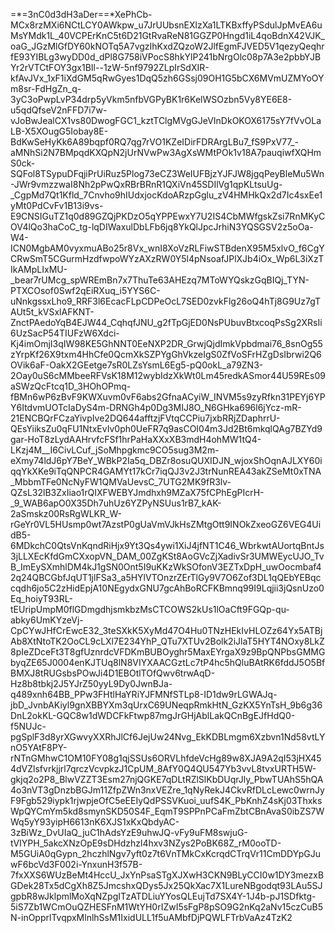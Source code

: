 =*=3nC0d3dH3aDer==*XePhCb-MCx8rzMXi6NCtLCY0AWkpw_u7JrUUbsnEXlzXa1LTKBxffyPSdulJpMvEA6uMsYMdk1L_40VCPErKnC5t6D21GtRvaReN81GGZP0Hngd1iL4qoBdnX42VJK_oaG_JGzMlGfDY60kNOTq5A7vgzIhKxdZQzoW2JlfEgmFJVED5V1qezyQeqhrfE93YIBLg3wyDD0d_dPl8G758iVPocS8hkYlP241bNrgOlc08p7A3e2pbbYJBYr2rVTCtFOY3gx1BIl--1zW-5nf9792ZLpIrSdXIR-kfAvJVx_1xF1iXdGM5qRwGyes1DqQ5zh6GSsj09OH1G5bCX6MVmUZMYoOYm8sr-FdHgZn_q-3yC3oPwpLvP34drp5yVkm5nfbVGPyBK1r6KelWSOzbn5Vy8YE6E8-u5qdQfseV2nFFD7i7w-vJoBwJealCX1vs80DwogFGC1_kztTClgMVgGJeVInDkOKOX6175sY7fVvOLaLB-X5XOugG5Iobay8E-BdKwSeHyKk6A89bqpf0RQ7qg7rVO1KZeIDirFDRArgLBu7_fS9PxV77_-aMNhSi2N7BMpqdKXQpN2jUrNVwPw3AgXsWMtPOk1v18A7pauqiwfXQHmS0ck-SQFol8TSypuDFqjiPrUiRuz5Plog73eCZ3WeIUFBjzYJFJW8jgqPeyBleMu5Wn-JWr9vmzzwaI8Nh2pPwQxRBrBRnR1QXiVn45SDIlVg1qpKLtsuUg-_CgpMd7Qt1Kfld_7Cnvho9hIUdxjocKdoARzpGglu_zV4HMHkQx2d7Ic4sxEe1yMt0PdCvFv1B13i9vs-E9CNSIGuTZ1q0d89GZQjPKDzO5qYPPEwxY7U2IS4CbMWfgskZsi7RnMKyCOV4lQo3haCoC_tg-lqDIWaxulDbLFb6jq8YkQlJpcJrhiN3YQSGSV2z5oOa-W4-ICN0MgbAM0vyxmuABo25r8Vx_wnI8XoVzRLFiwSTBdenX95M5xlvO_f6CgYCRwSmT5CGurmHzdfwpoWYzAXzRW0Y5l4pNsoafJPlXJb4iOx_Wp6L3iXzTIkAMpLIxMU-_bear7rUMcg_spWREmBn7x7ThuTe63AHEzq7MToWYQskzGqBIQj_TYN-PTXCOsof0Swf2qEiRXuq_i5YYS6C-uNnkgssxLho9_RRF3l6EcacFLpCDPeOcL7SED0zvkFlg26oQ4hTj8G9Uz7gTAUt5t_kVSxlAFKNT-ZnctPAedoYqB4EJW44_CqhqfJNU_g2fTpGjED0NsPUbuvBtxcoqPsSg2XRsIi6UzSacP54TIUFzW6Xdci-Kj4imOmjI3qIW98KE5GhNNT0EeNXP2DR_GrwjQjdImkVpbdmai76_8snOg55zYrpKf26X9txm4HhCfe0QcmXkSZPYgGhVkzeIgS0ZfVoSFrHZgDsIbrwi2Q6OVik6aF-OakX2GEetge7sR0LZsYsmL6Eg5-pQ0okL_a79ZN3-2Oay0uS6cMMbeeRFVsK18M12wybIdzXkWt0Lm45redkASmor44U59REs09aSWzQcFtcq1D_3HOhOPmq-fBMn6wP6zBvF9KWXuvm0vF6abs2GfnaACyiW_INVM5s9zyRfkn31PEYj6YPY6ItdvmUOTcIaDyS4m-DRNGh4p0Dg3MIJ8O_N6GHka696l6jYcz-mR-21ENCBQrFCzaYivpIve2DQ644afftzjFVtqCCPiu7jxbRRjZDaphrrU-QEsYiiksZu0qFU1NtxEvIv0ph0UeFR7q9asCOI04m3Jd2Bt6mkqlQAg7BZYd9gar-HoT8zLydAAHrvfcFSf1hrPaHaXXxXB3mdH4ohMW1tQ4-LKzj4M__I6CivLCuf_jSoMhpgkmc9CO5sug3M2m-eXmy74ldJ6pY7BeY_WBkP2Ia5q_DBZr8osuQUXIDJN_wjoxShOqnAJLXY60iqqYkXKe9iTqQNPCR4GAMYt17kCr7iqQJ3v2J3trNunREA43akZSeMt0xTNA_MbbmTFe0NcNyFW1QMVaUevsC_7UTG2MK9fR3lv-QZsL32lB3ZxIiao1rQIXFWEBYJmdhxh9MZaX75fCPhEgPIcrH-_9_WAB6apO0X35Dh7uhUz6YZPyNSUus1rB7_kAK-2aSmskz00RsRgWLKR_W-rGeYr0VL5HUsmp0wt7AzstP0gUaVmVJkHsZMtgOtt9INOkZxeoGZ6VEG4UidB5-6MDkchC0QtsVnKqndRiHjx9Yt3Qs4ywi1XiJ4jfNT1C46_WbrkwtAUortqBntJs3jLLXEcKfdGmCXxopVN_DAM_00ZgKSt8AoGVcZjXadivSr3UMWEycUJO_TvB_ImEySXmhlDM4kJ1gSN0Ont5I9uKKzWkSOfonV3EZTxDpH_uwOocmbaf42q24QBCGbfJqUT1jlFSa3_a5HYlVTOnzrZErTlGy9V7O6Zof3DL1qQEbYEBqccqdh6jo5C2zHidEpjA10NEgydxGNU7gcAhBoRCFKBmnq99I9Lqjii3jQsnUzo0Eq_hoiyT93RL-tEUripUmpM0flGDmgdhjsmkbzMsCTCOWS2kUs1lOaCft9FGQp-qu-abky6UmKYzeVj-CpCYwJHfCrEwcE32_3teSXkK5XyMd47O4Hu0TNzHEkIvHLOZz64Yx5ATBjAb8XtNtoTK2OoCL9cLXl7E234YhP_QTu7XTUv2Bolk2iJlaT5HYT4NOxy8LkZ8pIeZDceFt3T8gfUznrdcVFDKmBUBOyghr5MaxEYrgaX9z9BpQNPbsGMMGbyqZE65J0004enKJTUq8lN8VIYXAACGztLc7tP4hc5hQluBAtRK6fddJ5O5BfBMXJ8tRUGsbsPOwJi4D1EBOtlTOfQwv6trwAqD-Hz8b8tbkj2J5YJrZ50yyL9Dy0JwnBJa-q489xnh64BB_PPw3FHtlHaYRiYJFMNfSTLp8-ID1dw9rLGWAJq-jbD_JvnbAKiyl9gnXBBYXm3qUrxC69UNeqpRmkHtN_GzKX5YnTsH_9b6g36DnL2okKL-GQC8w1dWDCFkFtwp87mgJrGHjAblLakQCnBgEJfHdQ0-f5NUJc-pgSplF3d8yrXGwvyXXRhJlCf6JejUw24Nvg_EkKDBLmgm6Xzbvn1Nd58vtLYnO5YAtF8PY-rNTnGMhwC1OM10FY08g1qjSSUs6ORVLhfdeVcHg89w8XJA9A2qI53jHX454dVZlsfvrkjjrl7qrczVcvpkzJ1CpUM_8AfY0Q4QU547Yb3vvL8tvxURTH5W-gkjq2o2P8_BlwVZZT3Esm27njQGKE7qDLtRZlSlKbDUqrJly_PbwTUAhS5hQA4o3nVT3gDnzbBGJm11ZfpZWn3nxVEZre_1qNyRekJ4CkvRfDLcLewc0wrnJyF9Fgb529iypk1rjwpjeOfC5eEEIyQdPSSVKuoi_uufS4K_PbKnhZ4sKj03ThxksWpQYCmYm5kd8smynSKD50S4F_EqmT9SPPnPCaFmZbtCBnAvaS0ibZS7WWq5yY93yipH6613nK6XJS1xKxQbdyAC-3zBiWz_DvUIaQ_juC1hAdsYzE9uhwJQ-vFy9uFM8swjuG-tVIYPH_5akcXNzOpE9sDHdzhzl4hxv3NZys2PoBK68Z_rM0ooTD-M5GUiA0qGypn_2hczhlNgv7yft0z7t6VnTMkCxKcrqdCTrqVr11CmDDYpGJuwF6bcVd3F002i-YnxunH3f57B-7fxXXS6WUzBeMt4HccU_JxYnPsaSTgXJXwH3CKN9BLyCCI0w1DY3mezxBGDek28Tx5dCgXh8Z5JmcshxQDys5Jx25QkXac7X1LureNBgodqt93LAu5SJgpbR8wJklpmlMoXqNZpgITzATDLiuYYosQLEujTd7SX4Y-1J4b-pJ1SDfktg-5iS7Zb1WCmOuQZHESFnM1WtYH0rIZwI5sFgP8pSO9G2nKq2aNv15czCuB5N-inOpprlTvqpxMlnlhSsM1IxidULL1f5uAMbfDjPQWLFTrbVaAz4TzK2